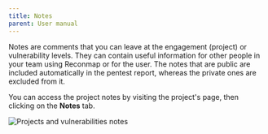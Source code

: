 ```yaml
---
title: Notes
parent: User manual
---
```


Notes are comments that you can leave at the engagement (project) or vulnerability levels. They can contain useful information for other people in your team using Reconmap or for the user. The notes that are public are included automatically in the pentest report, whereas the private ones are excluded from it.

You can access the project notes by visiting the project's page, then clicking on the **Notes** tab.

![Projects and vulnerabilities notes](/images/screenshots/project-vulnerabilities-notes.png)

